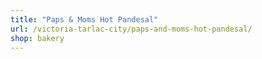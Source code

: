 ```yaml
---
title: "Paps & Moms Hot Pandesal"
url: /victoria-tarlac-city/paps-and-moms-hot-pandesal/
shop: bakery
---
```

